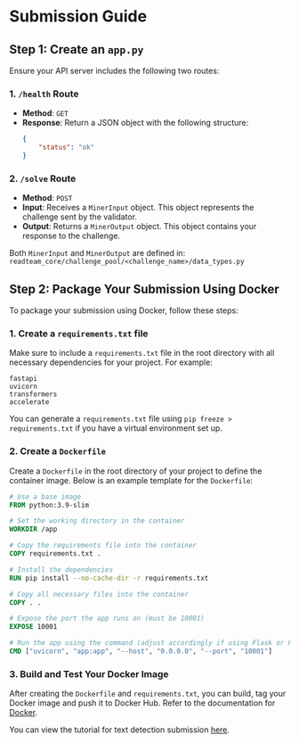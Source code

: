 
# Submission Guide

## Step 1: Create an `app.py`
Ensure your API server includes the following two routes:

### 1. `/health` Route
- **Method**: `GET`
- **Response**: Return a JSON object with the following structure:
  ```json
  {
      "status": "ok"
  }
  ```

### 2. `/solve` Route
- **Method**: `POST`
- **Input**: Receives a `MinerInput` object. This object represents the challenge sent by the validator.
- **Output**: Returns a `MinerOutput` object. This object contains your response to the challenge.

Both `MinerInput` and `MinerOutput` are defined in:  
`readteam_core/challenge_pool/<challenge_name>/data_types.py`


## Step 2: Package Your Submission Using Docker

To package your submission using Docker, follow these steps:

### 1. Create a `requirements.txt` file
Make sure to include a `requirements.txt` file in the root directory with all necessary dependencies for your project. For example:

```text
fastapi
uvicorn
transformers
accelerate
```

You can generate a `requirements.txt` file using `pip freeze > requirements.txt` if you have a virtual environment set up.

### 2. Create a `Dockerfile`
Create a `Dockerfile` in the root directory of your project to define the container image. Below is an example template for the `Dockerfile`:

```Dockerfile
# Use a base image
FROM python:3.9-slim

# Set the working directory in the container
WORKDIR /app

# Copy the requirements file into the container
COPY requirements.txt .

# Install the dependencies
RUN pip install --no-cache-dir -r requirements.txt

# Copy all necessary files into the container
COPY . .

# Expose the port the app runs on (must be 10001)
EXPOSE 10001

# Run the app using the command (adjust accordingly if using Flask or FastAPI)
CMD ["uvicorn", "app:app", "--host", "0.0.0.0", "--port", "10001"]
```



### 3. Build and Test Your Docker Image
After creating the `Dockerfile` and `requirements.txt`, you can build, tag your Docker image and push it to Docker Hub. Refer to the documentation for [Docker](docker.md).


You can view the tutorial for text detection submission [here](template/text_detection.md).





